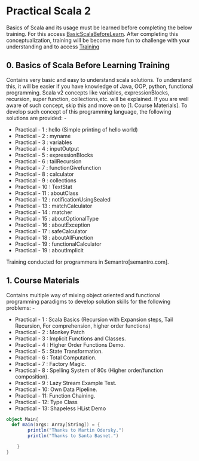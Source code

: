 # Practical Scala 2

Basics of Scala and its usage must be learned before completing the below training.
For this access [BasicScalaBeforeLearn](https://github.com/GrimNick/Practical-Scala-byNewton/tree/main/src/main/scala/com/semantro/BasicScalaBeforeLearn). After completing this conceptualization, training will be become more fun to challenge with your understanding and to access [Training](https://github.com/GrimNick/Practical-Scala-byNewton/tree/main/src/main/scala/com/semantro/learn)

## 0. Basics of Scala Before Learning Training
   Contains very basic and easy to understand scala solutions. To understand this, it will be easier if you have knowledge of Java, OOP, python, functional programming. Scala v2 concepts like variables, expressionBlocks, recursion, super function, collections,etc. will be explained. If you are well aware of such concept, skip this and move on to [1. Course Materials]. To develop such concept of this programming language, the following solutions are provided: -
   - Practical - 1 : hello (Simple printing of hello world)
   - Practical - 2 : myname 
   - Practical - 3 : variables 
   - Practical - 4 : inputOutput 
   - Practical - 5 : expressionBlocks 
   - Practical - 6 : tailRecursion 
   - Practical - 7 : functionGivefunction 
   - Practical - 8 : calculator 
   - Practical - 9 : collections 
   - Practical - 10 : TextStat 
   - Practical - 11 : aboutClass 
   - Practical - 12 : notificationUsingSealed
   - Practical - 13 : matchCalculator
   - Practical - 14 : matcher
   - Practical - 15 : aboutOptionalType
   - Practical - 16 : aboutException
   - Practical - 17 : safeCalculator
   - Practical - 18 : aboutAllFunction
   - Practical - 19 : functionalCalculator
   - Practical - 19 : aboutImplicit


Training conducted for programmers in Semantro[semantro.com].

## 1. Course Materials
  Contains multiple way of mixing object oriented and functional programming paradigms
  to develop solution skills for the following problems: -
  
- Practical - 1 : Scala Basics (Recursion with Expansion steps, Tail Recursion, For comprehension, higher order functions)
- Practical - 2 : Monkey Patch
- Practical - 3 : Implicit Functions and Classes.
- Practical - 4 : Higher Order Functions Demo.
- Practical - 5 : State Transformation.
- Practical - 6 : Total Computation.
- Practical - 7 : Factory Magic.
- Practical - 8 : Spelling System of 80s (Higher order/function composition).
- Practical - 9 : Lazy Stream Example Test.
- Practical - 10: Own Data Pipeline.
- Practical - 11: Function Chaining.
- Practical - 12: Type Class
- Practical - 13: Shapeless HList Demo


```Scala
object Main{
  def main(args: Array[String]) = {
        println("Thanks to Martin Odersky.")
        println("Thanks to Santa Basnet.")

    }
}
```
